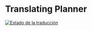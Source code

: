 # Translating Planner

<a href="https://hosted.weblate.org/engage/planner/?utm_source=widget">
<img src="https://hosted.weblate.org/widgets/planner/-/translations/open-graph.png" alt="Estado de la traducción" />
</a>